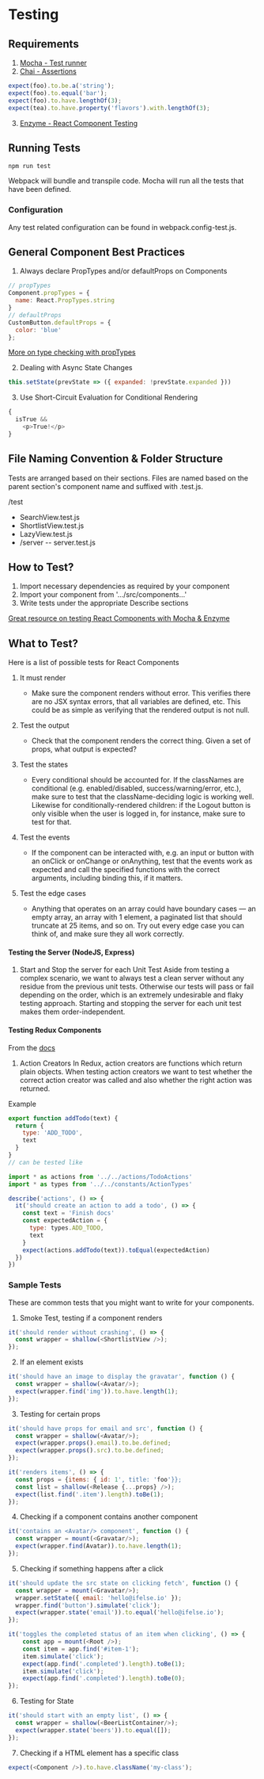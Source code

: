 # Testing

## Requirements

1. [Mocha - Test runner](https://mochajs.org/)
2. [Chai - Assertions](http://chaijs.com/)

```javascript
expect(foo).to.be.a('string');
expect(foo).to.equal('bar');
expect(foo).to.have.lengthOf(3);
expect(tea).to.have.property('flavors').with.lengthOf(3);
```

3. [Enzyme - React Component Testing](https://github.com/airbnb/enzyme)

## Running Tests
`npm run test`

Webpack will bundle and transpile code. Mocha will run all the tests that have been defined.

### Configuration
Any test related configuration can be found in webpack.config-test.js.

## General Component Best Practices

1. Always declare PropTypes and/or defaultProps on Components
```javascript
// propTypes
Component.propTypes = {
  name: React.PropTypes.string
}
// defaultProps
CustomButton.defaultProps = {
  color: 'blue'
};
```
[More on type checking with propTypes](https://facebook.github.io/react/docs/typechecking-with-proptypes.html)

2. Dealing with Async State Changes
```javascript
this.setState(prevState => ({ expanded: !prevState.expanded }))
```

3. Use Short-Circuit Evaluation for Conditional Rendering
```javascript
{
  isTrue &&
    <p>True!</p>
}
```

## File Naming Convention & Folder Structure
Tests are arranged based on their sections. Files are named based on the parent section's component name and suffixed with .test.js.

/test
- SearchView.test.js
- ShortlistView.test.js
- LazyView.test.js
- /server
-- server.test.js

## How to Test?
1. Import necessary dependencies as required by your component
2. Import your component from '.../src/components...'
3. Write tests under the appropriate Describe sections

[Great resource on testing React Components with Mocha & Enzyme](https://medium.freecodecamp.com/react-unit-testing-with-mocha-and-enzyme-77d18b6875cb#.xos1h93qw)

## What to Test?
Here is a list of possible tests for React Components

1. It must render
    * Make sure the component renders without error. This verifies there are no JSX syntax errors, that all variables are defined, etc. This could be as simple as verifying that the rendered output is not null.

2. Test the output
    * Check that the component renders the correct thing. Given a set of props, what output is expected?

3. Test the states
    * Every conditional should be accounted for. If the classNames are conditional (e.g. enabled/disabled, success/warning/error, etc.), make sure to test that the className-deciding logic is working well. Likewise for conditionally-rendered children: if the Logout button is only visible when the user is logged in, for instance, make sure to test for that.

4. Test the events
    * If the component can be interacted with, e.g. an input or button with an onClick or onChange or onAnything, test that the events work as expected and call the specified functions with the correct arguments, including binding this, if it matters.

5. Test the edge cases
    * Anything that operates on an array could have boundary cases — an empty array, an array with 1 element, a paginated list that should truncate at 25 items, and so on. Try out every edge case you can think of, and make sure they all work correctly.

#### Testing the Server (NodeJS, Express)
1. Start and Stop the server for each Unit Test
Aside from testing a complex scenario, we want to always test a clean server without any residue from the previous unit tests. Otherwise our tests will pass or fail depending on the order, which is an extremely undesirable and flaky testing approach. Starting and stopping the server for each unit test makes them order-independent.

#### Testing Redux Components
From the [docs](http://redux.js.org/docs/recipes/WritingTests.html)

1. Action Creators
In Redux, action creators are functions which return plain objects. When testing action creators we want to test whether the correct action creator was called and also whether the right action was returned.

Example
```javascript
export function addTodo(text) {
  return {
    type: 'ADD_TODO',
    text
  }
}
// can be tested like

import * as actions from '../../actions/TodoActions'
import * as types from '../../constants/ActionTypes'

describe('actions', () => {
  it('should create an action to add a todo', () => {
    const text = 'Finish docs'
    const expectedAction = {
      type: types.ADD_TODO,
      text
    }
    expect(actions.addTodo(text)).toEqual(expectedAction)
  })
})
```


### Sample Tests
These are common tests that you might want to write for your components.

1. Smoke Test, testing if a component renders
```javascript
it('should render without crashing', () => {
  const wrapper = shallow(<ShortlistView />);
});
```

2. If an element exists
```javascript
it('should have an image to display the gravatar', function () {
  const wrapper = shallow(<Avatar/>);
  expect(wrapper.find('img')).to.have.length(1);
});
```

3. Testing for certain props
```javascript
it('should have props for email and src', function () {
  const wrapper = shallow(<Avatar/>);
  expect(wrapper.props().email).to.be.defined;
  expect(wrapper.props().src).to.be.defined;
});

it('renders items', () => {
  const props = {items: { id: 1', title: 'foo'}};
  const list = shallow(<Release {...props} />);
  expect(list.find('.item').length).toBe(1);
});
```

4. Checking if a component contains another component
```javascript
it('contains an <Avatar/> component', function () {
  const wrapper = mount(<Gravatar/>);
  expect(wrapper.find(Avatar)).to.have.length(1);
});
```

5. Checking if something happens after a click
```javascript
it('should update the src state on clicking fetch', function () {
  const wrapper = mount(<Gravatar/>);
  wrapper.setState({ email: 'hello@ifelse.io' });
  wrapper.find('button').simulate('click');
  expect(wrapper.state('email')).to.equal('hello@ifelse.io');
});

it('toggles the completed status of an item when clicking', () => {
    const app = mount(<Root />);
    const item = app.find('#item-1');
    item.simulate('click');
    expect(app.find('.completed').length).toBe(1);
    item.simulate('click');
    expect(app.find('.completed').length).toBe(0);
});
```

6. Testing for State
```javascript
it('should start with an empty list', () => {
  const wrapper = shallow(<BeerListContainer/>);
  expect(wrapper.state('beers')).to.equal([]);
});
```

7. Checking if a HTML element has a specific class
```javascript
expect(<Component />).to.have.className('my-class');
```